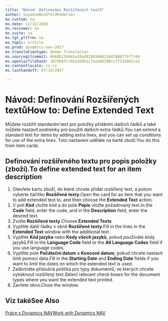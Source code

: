 ```yaml
---
title: "Návod: Definování Rozšířených textů"
author: SusanneWindfeldPedersen
ms.custom: na
ms.date: 11/22/2016
ms.reviewer: na
ms.suite: na
ms.tgt_pltfrm: na
ms.topic: article
ms.prod: dynamics-nav-2017
ms.translationtype: Human Translation
ms.sourcegitcommit: 6b60b1344a1e18ad91863046110df880f75f7c04
ms.openlocfilehash: 3079b8fcc05e3d9b1c7a2a9d390cc7723e9d1ce2
ms.contentlocale: cs-cz
ms.lasthandoff: 07/19/2017

---
```

    
# <a name="how-to-define-extended-text"></a><span data-ttu-id="be122-102">Návod: Definování Rozšířených textů</span><span class="sxs-lookup"><span data-stu-id="be122-102">How to: Define Extended Text</span></span>

<span data-ttu-id="be122-103">Můžete rozšířit standardní text pro položky přidáním dalších řádků a také můžete nastavit podmínky pro použití dalších extra řádků.</span><span class="sxs-lookup"><span data-stu-id="be122-103">You can extend a standard text for items by adding extra lines, and you can set up conditions for use of the extra lines.</span></span> <span data-ttu-id="be122-104">Toto nastavení uděláte na kartě zboží.</span><span class="sxs-lookup"><span data-stu-id="be122-104">You do this from item cards.</span></span>

## <a name="to-define-extended-text-for-an-item-description"></a><span data-ttu-id="be122-105">Definování rozšířeného textu pro popis položky (zboží).</span><span class="sxs-lookup"><span data-stu-id="be122-105">To define extended text for an item description</span></span>
1. <span data-ttu-id="be122-106">Otevřete kartu zboží, do které chcete přidat rozšířený text, a potom vyberte tlačítko **Rozšířené texty**.</span><span class="sxs-lookup"><span data-stu-id="be122-106">Open the card for an item that you want to add extended text to, and then choose the **Extended Text** action.</span></span>
2. <span data-ttu-id="be122-107">V poli **Kód** vložte kód a do pole **Popis** vložte požadovaný text.</span><span class="sxs-lookup"><span data-stu-id="be122-107">In the **Code** field, enter the code, and in the **Description** field, enter the desired text.</span></span>
3. <span data-ttu-id="be122-108">Zvolte **Rozšířené texty**.</span><span class="sxs-lookup"><span data-stu-id="be122-108">Choose **Extended Texts**.</span></span>
4. <span data-ttu-id="be122-109">Vyplňte další řádky v okně **Rozšířené texty**.</span><span class="sxs-lookup"><span data-stu-id="be122-109">Fill in the lines in the **Extended Text** window with the additional text.</span></span>
5. <span data-ttu-id="be122-110">Vyplňte **Kód jazyka** nebo **Kódy všech jazyků**, pokud používáte kódy jazyků.</span><span class="sxs-lookup"><span data-stu-id="be122-110">Fill in the **Language Code** field or the **All Language Codes** field if you use language codes.</span></span> 
6. <span data-ttu-id="be122-111">Vyplňte pole **Počáteční datum** a **Koncové datum**, pokud chcete nastavit limit pomocí data.</span><span class="sxs-lookup"><span data-stu-id="be122-111">Fill in the **Starting Date** and **Ending Date** fields if you want to limit the dates on which the extended text is used.</span></span>
7. <span data-ttu-id="be122-112">Zaškrtněte příslušná políčka pro typy dokumentů, ve kterých chcete vytisknout rozšířený text.</span><span class="sxs-lookup"><span data-stu-id="be122-112">Select relevant check boxes for the document types where you want the extended text printed.</span></span>
8. <span data-ttu-id="be122-113">Zavřete okno.</span><span class="sxs-lookup"><span data-stu-id="be122-113">Close the window.</span></span>

## <a name="see-also"></a><span data-ttu-id="be122-114">Viz také</span><span class="sxs-lookup"><span data-stu-id="be122-114">See Also</span></span>
[<span data-ttu-id="be122-115">Práce s Dynamics NAV</span><span class="sxs-lookup"><span data-stu-id="be122-115">Work with Dynamics NAV</span></span>](ui-work-product.md)


